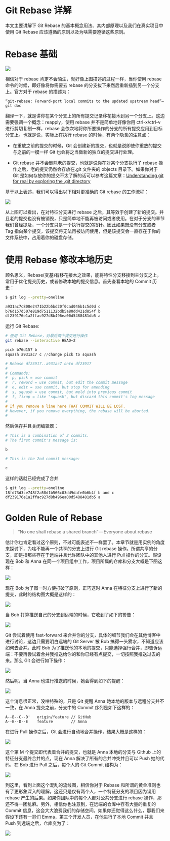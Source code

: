 # Git Rebase 详解

本文主要讲解下 Git Rebase 的基本概念用法、其内部原理以及我们在真实项目中使用 Git Rebase 应该遵循的原则以及为啥需要遵循这些原则。

# Rebase 基础

![](https://coding.net/u/hoteam/p/Cache/git/raw/master/2016/7/1/1-FNaZp740nmp8wz851BqcAg.png)

相信对于 rebase 肯定不会陌生，就好像上图描述的过程一样，当你使用 rebase 命令的时候，即好像将你需要去 rebase 的分支拔下来然后重新插到另一个分支上。官方对于 rebase 的描述为：

```
“git-rebase: Forward-port local commits to the updated upstream head”— git doc
```

翻译一下，就是讲你在某个分支上的所有提交记录移花接木到另一个分支上。这边需要强调一个概念：reapply，使用 rebase 并不是简单地好像你用 ctrl-x/ctrl-v 进行剪切复制一样，rebase 会依次地将你所要操作的分支的所有提交应用到目标分支上。也就是说，实际上在执行 rebase 的时候，有两个隐含的注意点：

- 在重放之前的提交的时候，Git 会创建新的提交，也就是说即使你重放的提交与之前的一模一样 Git 也会将之当做新的独立的提交进行处理。

- Git rebase 并不会删除老的提交，也就是说你在对某个分支执行了 rebase 操作之后，老的提交仍然会存放在.git 文件夹的 objects 目录下。如果你对于 Git 是如何存放你的提交不太了解的话可以参考这篇文章：[Understanding git for real by exploring the .git directory](https://medium.freecodecamp.com/understanding-git-for-real-by-exploring-the-git-directory-1e079c15b807#.6ylqa5e2w)

基于以上表述，我们可以得出以下相对更准确的 Git rebase 的工作流程：

![](https://coding.net/u/hoteam/p/Cache/git/raw/master/2016/7/1/1-p0EGOtTUhzpUnF5p2c2UAw.png)

从上图可以看出，在对特征分支进行 rebase 之后，其等效于创建了新的提交。并且老的提交也没有被销毁，只是简单地不能再被访问或者使用。在对于分支的章节我们曾经提及，一个分支只是一个执行提交的指针。因此如果既没有分支或者 Tag 指向某个提交，该提交将无法再被访问使用，但是该提交会一直存在于你的文件系统中，占用着你的磁盘存储。

# 使用 Rebase 修改本地历史

顾名思义，Rebase(变基)有移花接木之效果，能将特性分支移接到主分支之上，常用于优化提交历史，或者修改本地的提交信息。首先查看本地的 Commit 历史：

```sh
$ git log --pretty=oneline

a931ac7c808e2471b22b5bd20f0cad046b1c5d0d c
b76d157d507e819d7511132bdb5a80dd421d854f b
df239176e1a2ffac927d8b496ea00d5488481db5 a
```

运行 Git Rebase:

```sh
# 使用 Git Rebase，对最后两个提交进行操作
git rebase --interactive HEAD~2
```

```s
pick b76d157 b
squash a931ac7 c //change pick to squash

# Rebase df23917..a931ac7 onto df23917
#
# Commands:
#  p, pick = use commit
#  r, reword = use commit, but edit the commit message
#  e, edit = use commit, but stop for amending
#  s, squash = use commit, but meld into previous commit
#  f, fixup = like "squash", but discard this commit's log message
#
# If you remove a line here THAT COMMIT WILL BE LOST.
# However, if you remove everything, the rebase will be aborted.
#
```

然后保存并且关闭编辑器：

```s
# This is a combination of 2 commits.
# The first commit's message is:

b

# This is the 2nd commit message:

c
```

这样的话就已经完成了合并

```sh
$ git log --pretty=oneline
18fd73d3ce748f2a58d1b566c03dd9dafe0b6b4f b and c
df239176e1a2ffac927d8b496ea00d5488481db5 a
```

# Golden Rule of Rebase

> “No one shall rebase a shared branch” — Everyone about rebase

估计你也肯定看过这个原则，不过可能表述不一样罢了。本章节就是用实例的角度来探讨下，为啥不能再一个共享的分支上进行 Git rebase 操作。所谓共享的分支，即是指那些存在于远端并且允许团队中的其他人进行 Pull 操作的分支。假设现在 Bob 和 Anna 在同一个项目组中工作，项目所属的仓库和分支大概是下图这样：

![](https://coding.net/u/hoteam/p/Cache/git/raw/master/2016/7/1/1-wxzwv6lSoduI8rKFrKCF4A.png)

现在 Bob 为了图一时方便打破了原则，正巧这时 Anna 在特征分支上进行了新的提交，此时的结构图大概是这样的：

![](https://coding.net/u/hoteam/p/Cache/git/raw/master/2016/7/1/1-XXo413qBib80JBSbQrqVaQ.png)

当 Bob 打算推送自己的分支到远端的时候，它收到了如下的警告：

![](https://coding.net/u/hoteam/p/Cache/git/raw/master/2016/7/1/1-PZAACeGy9iYU2kwEHfec9g.png)

Git 尝试着使用 fast-forward 来合并你的分支，具体的细节我们会在其他博客中进行讨论，这边只需要明白远端的 Git Server 被 Bob 搞得一头雾水，不知道应该如何去合并。此时 Bob 为了推送他的本地的提交，只能选择强行合并，即告诉远端：不要再尝试着合并我推送给你的和你已经有点提交，一切按照我推送过去的来。那么 Git 会进行如下操作：

![](https://coding.net/u/hoteam/p/Cache/git/raw/master/2016/7/1/1-tqeYmgNpYKp4a8jmyKmdxw.png)

然后呢，当 Anna 也进行推送的时候，她会得到如下的提醒：

![](https://coding.net/u/hoteam/p/Cache/git/raw/master/2016/7/1/1-be7e3r7D_gFvnIt_GAlNxA.png)

这个消息很正常，没啥特殊的，只是 Git 提醒 Anna 她本地的版本与远程分支并不一致，在 Anna 提交之前，分支中的 Commit 序列是如下这样的：

```
A--B--C--D'   origin/feature // GitHub
A--B--D--E    feature        // Anna
```

在进行 Pull 操作之后，Git 会进行自动地合并操作，结果大概是这样的：

![](https://coding.net/u/hoteam/p/Cache/git/raw/master/2016/7/1/1-f7dhTYNizT045XFCUgcc1Q.png)

这个第 M 个提交即代表着合并的提交，也就是 Anna 本地的分支与 Github 上的特征分支最终合并的点，现在 Anna 解决了所有的合并冲突并且可以 Push 她的代码，在 Bob 进行 Pull 之后，每个人的 Git Commit 结构为：

![](https://coding.net/u/hoteam/p/Cache/git/raw/master/2016/7/1/1-POHw-A3poPkF_0IRMHolSA.png)

到这里，看到上面这个混乱的流线图，相信你对于 Rebase 和所谓的黄金准则也有了更形象深入的理解。这还只是仅有两个人，一个特征分支的项目因为误用 rebase 产生的后果。如果你团队中的每个人都对公共分支进行 rebase 操作，那还不得一团乱麻。另外，相信你也注意到，在远端的仓库中存有大量的重复的 Commit 信息，这会大大浪费我们的存储空间。如果你还觉得这么什么，那我们来假设下还有一哥们 Emma，第三个开发人员，在他进行了本地 Commit 并且 Push 到远端之后，仓库变为了：

![](https://coding.net/u/hoteam/p/Cache/git/raw/master/2016/7/1/1-TRBHnwetziMTN0cSaNdwRA.png)
